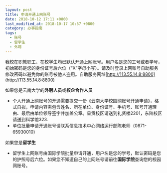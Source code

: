```yaml
---
layout: post
title: 申请开通上网账号
date: 2018-10-12 17:11 +0800
last_modified_at: 2018-10-17 10:57 +0800
category: 办事指南
tags:
  - 账号
  - 留学生
  - 外聘
---
```


我校在职教职工、在校学生均已默认开通上网账号。用户名是您的工号或者学号，初始密码是您的身份证号后六位（“X”字母小写）。请及时登录上网账号自助服务修改密码以避免你的账号被他人盗用。自助服务网址[http://113.55.14.8:8800](http://113.55.14.8:8800)


如果您是云南大学的**外聘人员**或**校企合作人员**

- 个人开通上网账号的开通需要提交一份《云南大学校园网账号开通申请》，格式自拟，申请内容需包含姓名、所在单位、身份证号、手机号、账号开通理由、最后由单位领导签字并加盖公章。呈贡校区请送到礼贤楼2201，东陆校区请送到科学馆323.
- 单位批量申请开通账号请联系信息技术中心网络运行部陈老师（0871-65930010）

如果您是**留学生**

- 留学生上网账号由国际学院批量申请开通，用户名是您的学号，默认密码是您的护照号后六位。如果您不知道自己的上网账号请前往**国际学院**查询您的校园网账号。

